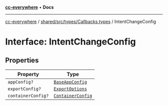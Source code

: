 [**cc-everywhere**](../../../../../index.md) • **Docs**

***

[cc-everywhere](../../../../../index.md) / [shared/src/types/Callbacks.types](../index.md) / IntentChangeConfig

# Interface: IntentChangeConfig

## Properties

| Property | Type |
| ------ | ------ |
| `appConfig?` | [`BaseAppConfig`](../../DesignConfig.types/interfaces/BaseAppConfig.md) |
| `exportConfig?` | [`ExportOptions`](../../ExportConfig.types/type-aliases/ExportOptions.md) |
| `containerConfig?` | [`ContainerConfig`](../../ContainerConfig.types/type-aliases/ContainerConfig.md) |
